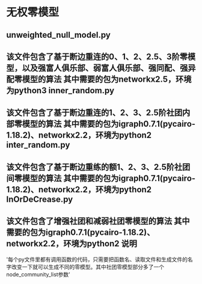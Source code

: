 无权零模型
========================
unweighted_null_model.py
------------------------
该文件包含了基于断边重连的0、1、2、2.5、3阶零模型，以及强富人俱乐部、弱富人俱乐部、强同配、强异配零模型的算法
其中需要的包为networkx2.5，环境为python3
inner_random.py
------------
该文件包含了基于断边重连的1、2、3、2.5阶社团内部零模型的算法
其中需要的包为igraph0.7.1(pycairo-1.18.2)、networkx2.2，环境为python2
inter_random.py
------------
该文件包含了基于断边重练的额1、2、3、2.5阶社团间零模型的算法
其中需要的包为igraph0.7.1(pycairo-1.18.2)、networkx2.2，环境为python2
InOrDeCrease.py
----------
该文件包含了增强社团和减弱社团零模型的算法
其中需要的包为igraph0.7.1(pycairo-1.18.2)、networkx2.2，环境为python2
说明
---
'每个py文件里都有调用函数的代码，只需要把函数名、读取文件和生成文件的名字改变一下就可以生成不同的零模型。其中社团零模型部分多了一个node_community_list参数'


